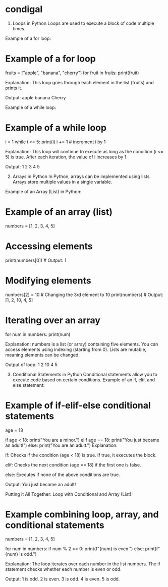 # condigal

1. Loops in Python
Loops are used to execute a block of code multiple times.

Example of a for loop:
# Example of a for loop
fruits = ["apple", "banana", "cherry"]
for fruit in fruits:
    print(fruit)

Explanation:
This loop goes through each element in the list (fruits) and prints it.

Output:
apple
banana
Cherry

Example of a while loop:
# Example of a while loop
i = 1
while i <= 5:
    print(i)
    i += 1  # increment i by 1

Explanation:
This loop will continue to execute as long as the condition (i <= 5) is true. After each iteration, the value of i increases by 1.

Output:
1
2
3
4
5


2. Arrays in Python
In Python, arrays can be implemented using lists. Arrays store multiple values in a single variable.

Example of an Array (List) in Python:
# Example of an array (list)
numbers = [1, 2, 3, 4, 5]

# Accessing elements
print(numbers[0])  # Output: 1

# Modifying elements
numbers[2] = 10  # Changing the 3rd element to 10
print(numbers)    # Output: [1, 2, 10, 4, 5]

# Iterating over an array
for num in numbers:
    print(num)

Explanation:
numbers is a list (or array) containing five elements.
You can access elements using indexing (starting from 0).
Lists are mutable, meaning elements can be changed.

Output of loop:
1
2
10
4
5


3. Conditional Statements in Python
Conditional statements allow you to execute code based on certain conditions.
Example of an if, elif, and else statement:

# Example of if-elif-else conditional statements
age = 18

if age < 18:
    print("You are a minor.")
elif age == 18:
    print("You just became an adult!")
else:
    print("You are an adult.")
Explanation:

if: Checks if the condition (age < 18) is true. If true, it executes the block.

elif: Checks the next condition (age == 18) if the first one is false.

else: Executes if none of the above conditions are true.

Output:
You just became an adult!


Putting it All Together:
Loop with Conditional and Array (List):
# Example combining loop, array, and conditional statements
numbers = [1, 2, 3, 4, 5]

for num in numbers:
    if num % 2 == 0:
        print(f"{num} is even.")
    else:
        print(f"{num} is odd.")


Explanation:
The loop iterates over each number in the list numbers.
The if statement checks whether each number is even or odd.

Output:
1 is odd.
2 is even.
3 is odd.
4 is even.
5 is odd.


